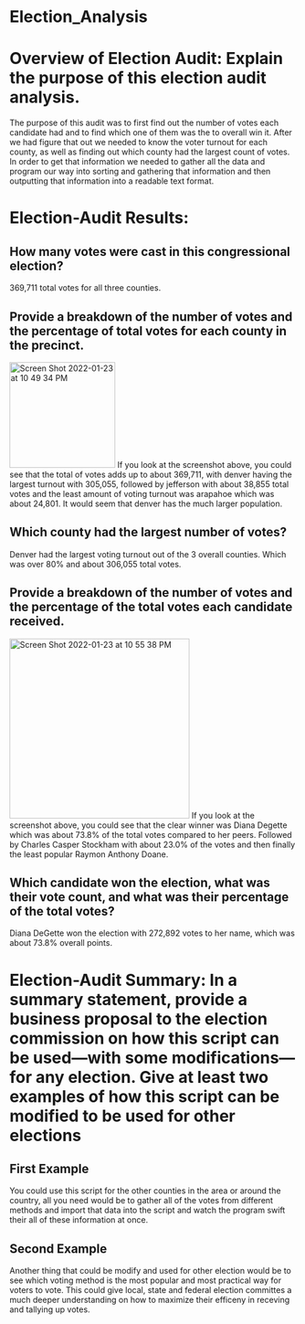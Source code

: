 # Election_Analysis

# Overview of Election Audit: Explain the purpose of this election audit analysis.
  The purpose of this audit was to first find out the number of votes each candidate had and to find which one of them was the to overall win it. After we had figure that out we needed to know the voter turnout for each county, as well as finding out which county had the largest count of votes. In order to get that information we needed to gather all the data and program our way into sorting and gathering that information and then outputting that information into a readable text format.

# Election-Audit Results: 

  ## How many votes were cast in this congressional election? 
  369,711 total votes for all three counties.
  
  ## Provide a breakdown of the number of votes and the percentage of total votes for each county in the precinct.
  <img width="185" alt="Screen Shot 2022-01-23 at 10 49 34 PM" src="https://user-images.githubusercontent.com/96555487/150723777-2315b97f-1472-416d-8b45-aad149fd23fe.png">
  If you look at the screenshot above, you could see that the total of votes adds up to about 369,711, with denver having the largest turnout with 305,055, followed by jefferson with about 38,855 total votes and the least amount of voting turnout was arapahoe which was about 24,801. It would seem that denver has the much larger population.
  
  ## Which county had the largest number of votes?
  Denver had the largest voting turnout out of the 3 overall counties. Which was over 80% and about 306,055 total votes.
  
  ## Provide a breakdown of the number of votes and the percentage of the total votes each candidate received.
  <img width="315" alt="Screen Shot 2022-01-23 at 10 55 38 PM" src="https://user-images.githubusercontent.com/96555487/150724272-6218f1f8-bda3-4013-9644-ed0a57f81a10.png">
  If you look at the screenshot above, you could see that the clear winner was Diana Degette which was about 73.8% of the total votes compared to her peers. Followed by Charles Casper Stockham with about 23.0% of the votes and then finally the least popular Raymon Anthony Doane.

  ## Which candidate won the election, what was their vote count, and what was their percentage of the total votes?
  Diana DeGette won the election with 272,892 votes to her name, which was about 73.8% overall points.


# Election-Audit Summary: In a summary statement, provide a business proposal to the election commission on how this script can be used—with some modifications—for any election. Give at least two examples of how this script can be modified to be used for other elections

  ## First Example 
  You could use this script for the other counties in the area or around the country, all you need would be to gather all of the votes from different methods and import that data into the script and watch the program swift their all of these information at once. 
  
  ## Second Example
  Another thing that could be modify and used for other election would be to see which voting method is the most popular and most practical way for voters to vote. This could give local, state and federal election committes a much deeper understanding on how to maximize their efficeny in receving and tallying up votes. 
